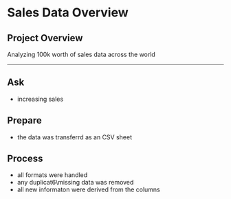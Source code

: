 # Sales Data Overview
## Project Overview

Analyzing 100k worth of sales data across the world

---

## Ask

- increasing sales

## Prepare

- the data was transferrd as an CSV sheet

## Process

- all formats were handled
- any duplicat6\missing data was removed
- all new informaton were derived from the columns
